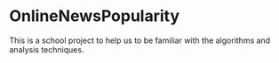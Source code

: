 # OnlineNewsPopularity
This is a school project to help us to be familiar with the algorithms and analysis techniques. 
